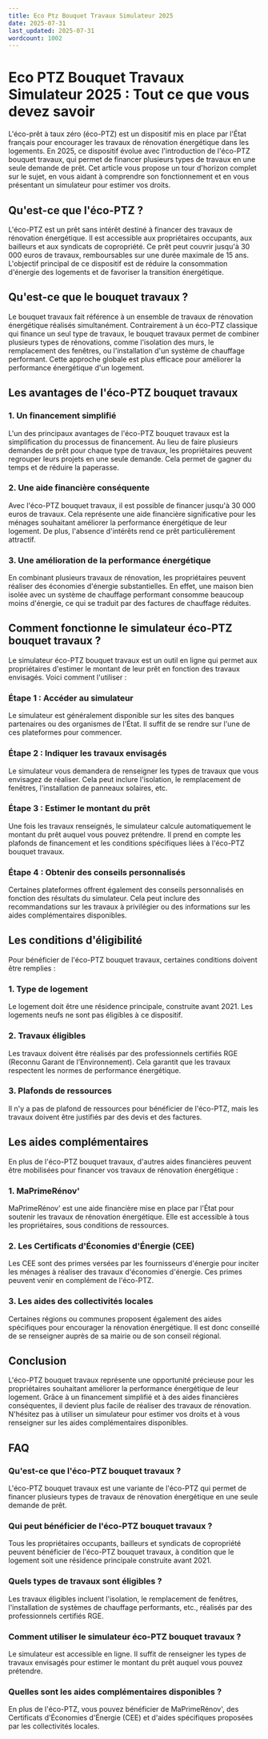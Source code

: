```yaml
---
title: Eco Ptz Bouquet Travaux Simulateur 2025
date: 2025-07-31
last_updated: 2025-07-31
wordcount: 1002
---
```


# Eco PTZ Bouquet Travaux Simulateur 2025 : Tout ce que vous devez savoir

L'éco-prêt à taux zéro (éco-PTZ) est un dispositif mis en place par l'État français pour encourager les travaux de rénovation énergétique dans les logements. En 2025, ce dispositif évolue avec l'introduction de l'éco-PTZ bouquet travaux, qui permet de financer plusieurs types de travaux en une seule demande de prêt. Cet article vous propose un tour d'horizon complet sur le sujet, en vous aidant à comprendre son fonctionnement et en vous présentant un simulateur pour estimer vos droits.

## Qu'est-ce que l'éco-PTZ ?

L'éco-PTZ est un prêt sans intérêt destiné à financer des travaux de rénovation énergétique. Il est accessible aux propriétaires occupants, aux bailleurs et aux syndicats de copropriété. Ce prêt peut couvrir jusqu'à 30 000 euros de travaux, remboursables sur une durée maximale de 15 ans. L'objectif principal de ce dispositif est de réduire la consommation d'énergie des logements et de favoriser la transition énergétique.

## Qu'est-ce que le bouquet travaux ?

Le bouquet travaux fait référence à un ensemble de travaux de rénovation énergétique réalisés simultanément. Contrairement à un éco-PTZ classique qui finance un seul type de travaux, le bouquet travaux permet de combiner plusieurs types de rénovations, comme l'isolation des murs, le remplacement des fenêtres, ou l'installation d'un système de chauffage performant. Cette approche globale est plus efficace pour améliorer la performance énergétique d'un logement.

## Les avantages de l'éco-PTZ bouquet travaux

### 1. Un financement simplifié

L'un des principaux avantages de l'éco-PTZ bouquet travaux est la simplification du processus de financement. Au lieu de faire plusieurs demandes de prêt pour chaque type de travaux, les propriétaires peuvent regrouper leurs projets en une seule demande. Cela permet de gagner du temps et de réduire la paperasse.

### 2. Une aide financière conséquente

Avec l'éco-PTZ bouquet travaux, il est possible de financer jusqu'à 30 000 euros de travaux. Cela représente une aide financière significative pour les ménages souhaitant améliorer la performance énergétique de leur logement. De plus, l'absence d'intérêts rend ce prêt particulièrement attractif.

### 3. Une amélioration de la performance énergétique

En combinant plusieurs travaux de rénovation, les propriétaires peuvent réaliser des économies d'énergie substantielles. En effet, une maison bien isolée avec un système de chauffage performant consomme beaucoup moins d'énergie, ce qui se traduit par des factures de chauffage réduites.

## Comment fonctionne le simulateur éco-PTZ bouquet travaux ?

Le simulateur éco-PTZ bouquet travaux est un outil en ligne qui permet aux propriétaires d'estimer le montant de leur prêt en fonction des travaux envisagés. Voici comment l'utiliser :

### Étape 1 : Accéder au simulateur

Le simulateur est généralement disponible sur les sites des banques partenaires ou des organismes de l'État. Il suffit de se rendre sur l'une de ces plateformes pour commencer.

### Étape 2 : Indiquer les travaux envisagés

Le simulateur vous demandera de renseigner les types de travaux que vous envisagez de réaliser. Cela peut inclure l'isolation, le remplacement de fenêtres, l'installation de panneaux solaires, etc.

### Étape 3 : Estimer le montant du prêt

Une fois les travaux renseignés, le simulateur calcule automatiquement le montant du prêt auquel vous pouvez prétendre. Il prend en compte les plafonds de financement et les conditions spécifiques liées à l'éco-PTZ bouquet travaux.

### Étape 4 : Obtenir des conseils personnalisés

Certaines plateformes offrent également des conseils personnalisés en fonction des résultats du simulateur. Cela peut inclure des recommandations sur les travaux à privilégier ou des informations sur les aides complémentaires disponibles.

## Les conditions d'éligibilité

Pour bénéficier de l'éco-PTZ bouquet travaux, certaines conditions doivent être remplies :

### 1. Type de logement

Le logement doit être une résidence principale, construite avant 2021. Les logements neufs ne sont pas éligibles à ce dispositif.

### 2. Travaux éligibles

Les travaux doivent être réalisés par des professionnels certifiés RGE (Reconnu Garant de l’Environnement). Cela garantit que les travaux respectent les normes de performance énergétique.

### 3. Plafonds de ressources

Il n'y a pas de plafond de ressources pour bénéficier de l'éco-PTZ, mais les travaux doivent être justifiés par des devis et des factures.

## Les aides complémentaires

En plus de l'éco-PTZ bouquet travaux, d'autres aides financières peuvent être mobilisées pour financer vos travaux de rénovation énergétique :

### 1. MaPrimeRénov'

MaPrimeRénov' est une aide financière mise en place par l'État pour soutenir les travaux de rénovation énergétique. Elle est accessible à tous les propriétaires, sous conditions de ressources.

### 2. Les Certificats d'Économies d'Énergie (CEE)

Les CEE sont des primes versées par les fournisseurs d'énergie pour inciter les ménages à réaliser des travaux d'économies d'énergie. Ces primes peuvent venir en complément de l'éco-PTZ.

### 3. Les aides des collectivités locales

Certaines régions ou communes proposent également des aides spécifiques pour encourager la rénovation énergétique. Il est donc conseillé de se renseigner auprès de sa mairie ou de son conseil régional.

## Conclusion

L'éco-PTZ bouquet travaux représente une opportunité précieuse pour les propriétaires souhaitant améliorer la performance énergétique de leur logement. Grâce à un financement simplifié et à des aides financières conséquentes, il devient plus facile de réaliser des travaux de rénovation. N'hésitez pas à utiliser un simulateur pour estimer vos droits et à vous renseigner sur les aides complémentaires disponibles.

## FAQ

### Qu'est-ce que l'éco-PTZ bouquet travaux ?

L'éco-PTZ bouquet travaux est une variante de l'éco-PTZ qui permet de financer plusieurs types de travaux de rénovation énergétique en une seule demande de prêt.

### Qui peut bénéficier de l'éco-PTZ bouquet travaux ?

Tous les propriétaires occupants, bailleurs et syndicats de copropriété peuvent bénéficier de l'éco-PTZ bouquet travaux, à condition que le logement soit une résidence principale construite avant 2021.

### Quels types de travaux sont éligibles ?

Les travaux éligibles incluent l'isolation, le remplacement de fenêtres, l'installation de systèmes de chauffage performants, etc., réalisés par des professionnels certifiés RGE.

### Comment utiliser le simulateur éco-PTZ bouquet travaux ?

Le simulateur est accessible en ligne. Il suffit de renseigner les types de travaux envisagés pour estimer le montant du prêt auquel vous pouvez prétendre.

### Quelles sont les aides complémentaires disponibles ?

En plus de l'éco-PTZ, vous pouvez bénéficier de MaPrimeRénov', des Certificats d'Économies d'Énergie (CEE) et d'aides spécifiques proposées par les collectivités locales.